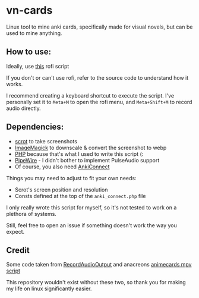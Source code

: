 # vn-cards
Linux tool to mine anki cards, specifically made for visual novels, but can be used to mine anything.

## How to use:
Ideally, use [this](https://github.com/Anthony1x/.dotfiles/blob/main/.config/rofi/scripts/anki.sh) rofi script

If you don't or can't use rofi, refer to the source code to understand how it works.

I recommend creating a keyboard shortcut to execute the script.
I've personally set it to `Meta+M` to open the rofi menu, and `Meta+Shift+M` to record audio directly.

## Dependencies:
* [scrot](https://github.com/dreamer/scrot) to take screenshots
* [ImageMagick](https://imagemagick.org) to downscale & convert the screenshot to webp
* [PHP](https://www.php.net/) because that's what I used to write this script (:
* [PipeWire](https://pipewire.org/) - I didn't bother to implement PulseAudio support
* Of course, you also need [AnkiConnect](https://ankiweb.net/shared/info/2055492159)

Things you may need to adjust to fit your own needs:
* Scrot's screen position and resolution
* Consts defined at the top of the `anki_connect.php` file

I only really wrote this script for myself, so it's not tested to work on a plethora of systems.

Still, feel free to open an issue if something doesn't work the way you expect.

## Credit
Some code taken from [RecordAudioOutput](https://github.com/JayXT/RecordAudioOutput) and anacreons [animecards mpv script](https://anacreondjt.gitlab.io/docs/mpvscript/)

This repository wouldn't exist without these two, so thank you for making my life on linux significantly easier.
